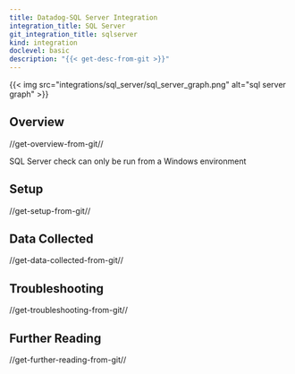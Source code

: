 ```yaml
---
title: Datadog-SQL Server Integration
integration_title: SQL Server
git_integration_title: sqlserver
kind: integration
doclevel: basic
description: "{{< get-desc-from-git >}}"
---
```


{{< img src="integrations/sql_server/sql_server_graph.png" alt="sql server graph" >}}

## Overview
//get-overview-from-git//

<div class="alert alert-warning">
SQL Server check can only be run from a Windows environment
</div>

## Setup
//get-setup-from-git//

## Data Collected
//get-data-collected-from-git//

## Troubleshooting
//get-troubleshooting-from-git//

## Further Reading
//get-further-reading-from-git//
